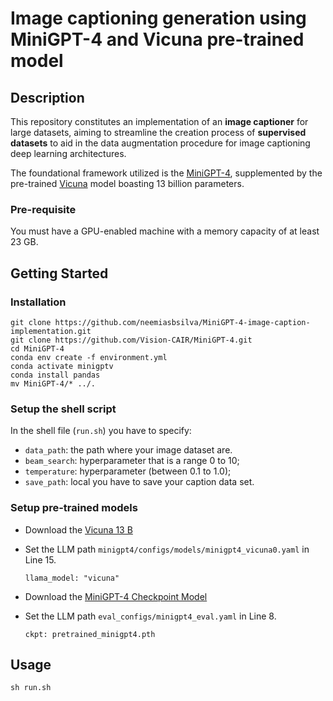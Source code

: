# Image captioning generation using MiniGPT-4 and Vicuna pre-trained model


## Description

This repository constitutes an implementation of an **image captioner** for large datasets, aiming to streamline the creation process of **supervised datasets** to aid in the data augmentation procedure for image captioning deep learning architectures.

The foundational framework utilized is the [MiniGPT-4](https://github.com/Vision-CAIR/MiniGPT-4), supplemented by the pre-trained [Vicuna](https://huggingface.co/Vision-CAIR/vicuna/tree/main) model boasting 13 billion parameters.

### Pre-requisite

You must have a GPU-enabled machine with a memory capacity of at least 23 GB.

## Getting Started

### Installation

```
git clone https://github.com/neemiasbsilva/MiniGPT-4-image-caption-implementation.git
git clone https://github.com/Vision-CAIR/MiniGPT-4.git
cd MiniGPT-4
conda env create -f environment.yml
conda activate minigptv
conda install pandas
mv MiniGPT-4/* ../.
```

### Setup the shell script

In the shell file (`run.sh`) you have to specify:
* `data_path`: the path where your image dataset are.
* `beam_search`: hyperparameter that is a range 0 to 10;
* `temperature`: hyperparameter (between 0.1 to 1.0);
* `save_path`: local you have to save your caption data set.

### Setup pre-trained models

* Download the [Vicuna 13 B](https://huggingface.co/Vision-CAIR/vicuna/tree/main)

* Set the LLM  path `minigpt4/configs/models/minigpt4_vicuna0.yaml` in Line 15.

    ```
    llama_model: "vicuna"
    ```

* Download the [MiniGPT-4 Checkpoint Model](https://drive.google.com/file/d/1a4zLvaiDBr-36pasffmgpvH5P7CKmpze/view?usp=share_link)

* Set the LLM  path `eval_configs/minigpt4_eval.yaml` in Line 8.

    ```
    ckpt: pretrained_minigpt4.pth
    ```

## Usage

```
sh run.sh
```